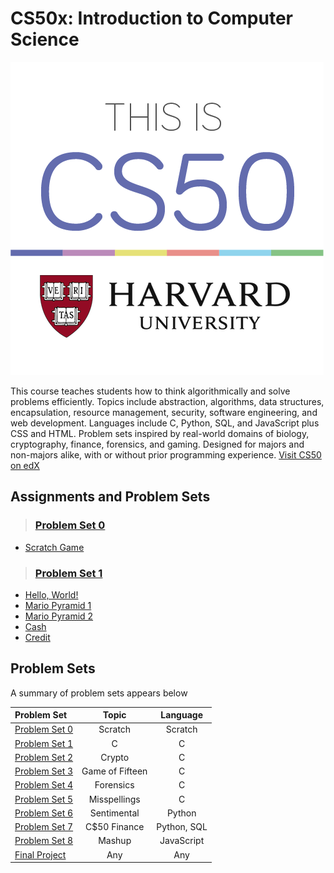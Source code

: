 # **CS50x: Introduction to Computer Science**
![Harvard's Introduction to the Intellectual Enterprises of Computer Science and the Art of Programming](cs50-1.png  "This is CS50")

This course teaches students how to think algorithmically and solve problems efficiently. Topics include abstraction, algorithms, data structures, encapsulation, resource management, security, software engineering, and web development. Languages include C, Python, SQL, and JavaScript plus CSS and HTML. Problem sets inspired by real-world domains of biology, cryptography, finance, forensics, and gaming. Designed for majors and non-majors alike, with or without prior programming experience.
[Visit CS50 on edX](https://www.edx.org/course/cs50s-introduction-to-computer-science)

## Assignments and Problem Sets

> ### [**Problem Set 0**](/pset0)
- [Scratch Game](/pset0/scratch)
> ### [**Problem Set 1**](/pset1)
 - [Hello, World!](/pset1/hello.c)
 - [Mario Pyramid 1](/pset1/mario1.c)
 - [Mario Pyramid 2](/pset1/mario2.c)
 - [Cash](/pset1/cash.c)
 - [Credit](/pset1.credit.c)
 
 ## Problem Sets

A summary of problem sets appears below

|Problem Set            |Topic  |Language|
|:----------------------|:-----:|:-------------:|
|[Problem Set 0](/pset0) |Scratch|Scratch|
|[Problem Set 1](/pset1) |C|C|
|[Problem Set 2](/pset2) |Crypto|C|
|[Problem Set 3](/pset3) |Game of Fifteen|C|
|[Problem Set 4](/pset4) |Forensics|C|
|[Problem Set 5](/pset5) |Misspellings|C|
|[Problem Set 6](/pset6) |Sentimental|Python|
|[Problem Set 7](/pset7) |C$50 Finance|Python, SQL|
|[Problem Set 8](/pset8) |Mashup|JavaScript|
|[Final Project](/final) |Any|Any|
